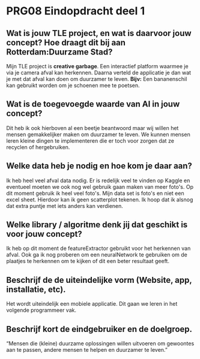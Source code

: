 # PRG08 Eindopdracht deel 1

## Wat is jouw TLE project, en wat is daarvoor jouw concept? Hoe draagt dit bij aan Rotterdam:Duurzame Stad?

Mijn TLE project is **creative garbage**. Een interactief platform waarmee je via je camera afval kan herkennen. Daarna verteld de applicatie je dan wat je met dat afval kan doen om duurzamer te leven. **Bijv:** Een bananenschil kan gebruikt worden om je schoenen mee te poetsen.

## Wat is de toegevoegde waarde van AI in jouw concept?

Dit heb ik ook hierboven al een beetje beantwoord maar wij willen het mensen gemakkelijker maken om duurzamer te leven. We kunnen mensen leren kleine dingen te implementeren die er toch voor zorgen dat ze recyclen of hergebruiken.

## Welke data heb je nodig en hoe kom je daar aan?

Ik heb heel veel afval data nodig. Er is redelijk veel te vinden op Kaggle en eventueel moeten we ook nog wel gebruik gaan maken van meer foto's. Op dit moment gebruik ik heel veel foto's. Mijn data set is foto's en niet een excel sheet. Hierdoor kan ik geen scatterplot tekenen. Ik hoop dat ik alsnog dat extra puntje met iets anders kan verdienen.

## Welke library / algoritme denk jij dat geschikt is voor jouw concept?

Ik heb op dit moment de featureExtractor gebruikt voor het herkennen van afval. Ook ga ik nog proberen om een neuralNetwork te gebruiken om de plaatjes te herkennen om te kijken of dit een beter resultaat geeft.

## Beschrijf de de uiteindelijke vorm (Website, app, installatie, etc).

Het wordt uiteindelijk een mobiele applicatie. Dit gaan we leren in het volgende programmeer vak.

## Beschrijf kort de eindgebruiker en de doelgroep.

“Mensen die (kleine) duurzame oplossingen willen uitvoeren om gewoontes aan te passen, andere mensen te helpen en duurzamer te leven.”
